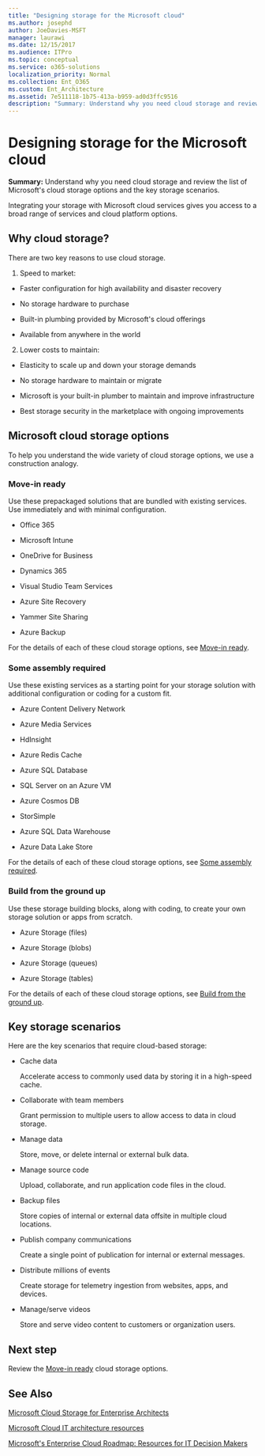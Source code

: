 ```yaml
---
title: "Designing storage for the Microsoft cloud"
ms.author: josephd
author: JoeDavies-MSFT
manager: laurawi
ms.date: 12/15/2017
ms.audience: ITPro
ms.topic: conceptual
ms.service: o365-solutions
localization_priority: Normal
ms.collection: Ent_O365
ms.custom: Ent_Architecture
ms.assetid: 7e511118-1b75-413a-b959-ad0d3ffc9516
description: "Summary: Understand why you need cloud storage and review the list of Microsoft's cloud storage options and the key storage scenarios."
---
```


# Designing storage for the Microsoft cloud

 **Summary:** Understand why you need cloud storage and review the list of Microsoft's cloud storage options and the key storage scenarios.
  
Integrating your storage with Microsoft cloud services gives you access to a broad range of services and cloud platform options.
  
## Why cloud storage?

There are two key reasons to use cloud storage.
  
1. Speed to market:
    
  - Faster configuration for high availability and disaster recovery
    
  - No storage hardware to purchase
    
  - Built-in plumbing provided by Microsoft's cloud offerings
    
  - Available from anywhere in the world
    
2. Lower costs to maintain:
    
  - Elasticity to scale up and down your storage demands
    
  - No storage hardware to maintain or migrate
    
  - Microsoft is your built-in plumber to maintain and improve infrastructure
    
  - Best storage security in the marketplace with ongoing improvements
    
## Microsoft cloud storage options

To help you understand the wide variety of cloud storage options, we use a construction analogy.
  
### Move-in ready

Use these prepackaged solutions that are bundled with existing services. Use immediately and with minimal configuration.
  
- Office 365
    
- Microsoft Intune
    
- OneDrive for Business
    
- Dynamics 365
    
- Visual Studio Team Services
    
- Azure Site Recovery
    
- Yammer Site Sharing
    
- Azure Backup
    
For the details of each of these cloud storage options, see [Move-in ready](move-in-ready.md).
  
### Some assembly required

Use these existing services as a starting point for your storage solution with additional configuration or coding for a custom fit.
  
- Azure Content Delivery Network
    
- Azure Media Services
    
- HdInsight
    
- Azure Redis Cache
    
- Azure SQL Database
    
- SQL Server on an Azure VM
    
- Azure Cosmos DB
    
- StorSimple
    
- Azure SQL Data Warehouse
    
- Azure Data Lake Store
    
For the details of each of these cloud storage options, see [Some assembly required](some-assembly-required.md).
  
### Build from the ground up

Use these storage building blocks, along with coding, to create your own storage solution or apps from scratch.
  
- Azure Storage (files)
    
- Azure Storage (blobs)
    
- Azure Storage (queues)
    
- Azure Storage (tables)
    
For the details of each of these cloud storage options, see [Build from the ground up](build-from-the-ground-up.md).
  
## Key storage scenarios

Here are the key scenarios that require cloud-based storage:
  
- Cache data
    
    Accelerate access to commonly used data by storing it in a high-speed cache.
    
- Collaborate with team members
    
    Grant permission to multiple users to allow access to data in cloud storage.
    
- Manage data
    
    Store, move, or delete internal or external bulk data.
    
- Manage source code
    
    Upload, collaborate, and run application code files in the cloud.
    
- Backup files
    
    Store copies of internal or external data offsite in multiple cloud locations.
    
- Publish company communications
    
    Create a single point of publication for internal or external messages.
    
- Distribute millions of events
    
    Create storage for telemetry ingestion from websites, apps, and devices.
    
- Manage/serve videos
    
    Store and serve video content to customers or organization users.
    
## Next step

Review the [Move-in ready](move-in-ready.md) cloud storage options.
  
## See Also

[Microsoft Cloud Storage for Enterprise Architects](microsoft-cloud-storage-for-enterprise-architects.md)
  
[Microsoft Cloud IT architecture resources](microsoft-cloud-it-architecture-resources.md)

[Microsoft's Enterprise Cloud Roadmap: Resources for IT Decision Makers](https://sway.com/FJ2xsyWtkJc2taRD)


